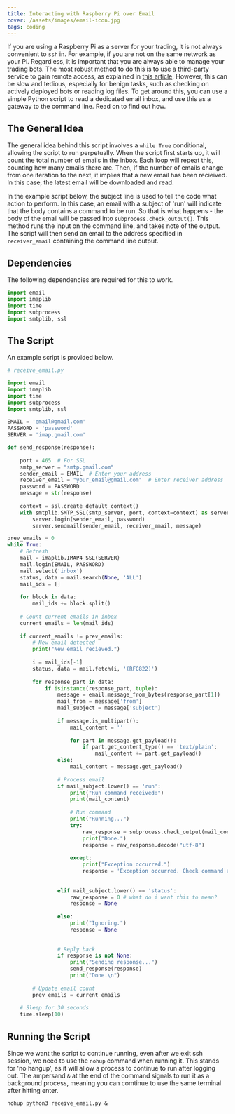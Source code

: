 ```yaml
---
title: Interacting with Raspberry Pi over Email
cover: /assets/images/email-icon.jpg
tags: coding
---
```



If you are using a Raspberry Pi as a server for your trading, it is not always convenient to `ssh` in. For example, if 
you are not on the same network as your Pi. Regardless, it is important that you are always able to manage your trading bots. 
The most robust method to do this is to use a third-party service to gain remote access, as explained in 
[this article](https://magpi.raspberrypi.org/articles/remote-access-your-raspberry-pi-securely). 
However, this can be slow and tedious, especially for benign tasks, such as checking on actively deployed bots or reading log 
files. To get around this, you can use a simple Python script to read a dedicated email inbox, and use this as a gateway to the 
command line. Read on to find out how.


## The General Idea
The general idea behind this script involves a `while True` conditional, allowing the script to run perpetually. When the script
first starts up, it will count the total number of emails in the inbox. Each loop will repeat this, counting how many emails there 
are. Then, if the number of emails change from one iteration to the next, it implies that a new email has been recieived. In this case,
the latest email will be downloaded and read. 

In the example script below, the subject line is used to tell the code what action to perform. In this case, an email with a subject of
'run' will indicate that the body contains a command to be run. So that is what happens - the body of the email will be passed into 
`subprocess.check_output()`. This method runs the input on the command line, and takes note of the output. The script will then send 
an email to the address specified in `receiver_email` containing the command line output. 


## Dependencies
The following dependencies are required for this to work.

```py
import email
import imaplib
import time
import subprocess
import smtplib, ssl
```

## The Script
An example script is provided below.

```py
# receive_email.py

import email
import imaplib
import time
import subprocess
import smtplib, ssl

EMAIL = 'email@gmail.com'
PASSWORD = 'password'
SERVER = 'imap.gmail.com'

def send_response(response):
    
    port = 465  # For SSL
    smtp_server = "smtp.gmail.com"
    sender_email = EMAIL  # Enter your address
    receiver_email = "your_email@gmail.com"  # Enter receiver address
    password = PASSWORD
    message = str(response)
    
    context = ssl.create_default_context()
    with smtplib.SMTP_SSL(smtp_server, port, context=context) as server:
        server.login(sender_email, password)
        server.sendmail(sender_email, receiver_email, message)

prev_emails = 0
while True:
    # Refresh
    mail = imaplib.IMAP4_SSL(SERVER)
    mail.login(EMAIL, PASSWORD)
    mail.select('inbox')
    status, data = mail.search(None, 'ALL')
    mail_ids = []
    
    for block in data:
        mail_ids += block.split()
    
    # Count current emails in inbox
    current_emails = len(mail_ids)
    
    if current_emails != prev_emails:
        # New email detected
        print("New email recieved.")
        
        i = mail_ids[-1]
        status, data = mail.fetch(i, '(RFC822)')
        
        for response_part in data:
            if isinstance(response_part, tuple):
                message = email.message_from_bytes(response_part[1])
                mail_from = message['from']
                mail_subject = message['subject']
                
                if message.is_multipart():
                    mail_content = ''
        
                    for part in message.get_payload():
                        if part.get_content_type() == 'text/plain':
                            mail_content += part.get_payload()
                else:
                    mail_content = message.get_payload()
                
                # Process email
                if mail_subject.lower() == 'run':
                    print("Run command received:")
                    print(mail_content)
                    
                    # Run command 
                    print("Running...")
                    try:
                        raw_response = subprocess.check_output(mail_content.strip('\r\n').split())
                        print("Done.")
                        response = raw_response.decode("utf-8")
                        
                    except:
                        print("Exception occurred.")
                        response = 'Exception occurred. Check command and try again.'
                    
                    
                elif mail_subject.lower() == 'status':
                    raw_response = 0 # what do i want this to mean?
                    response = None
                    
                else:
                    print("Ignoring.")
                    response = None
                
                
                # Reply back
                if response is not None:
                    print("Sending response...")
                    send_response(response)
                    print("Done.\n") 
                    
        # Update email count
        prev_emails = current_emails
    
    # Sleep for 30 seconds
    time.sleep(10)
```


## Running the Script
Since we want the script to continue running, even after we exit ssh session, we need to use the `nohup` command when running it.
This stands for 'no hangup', as it will allow a process to continue to run after logging out. The ampersand `&` at the end of the command
signals to run it as a background process, meaning you can comtinue to use the same terminal after hitting enter.

```
nohup python3 receive_email.py &
```
